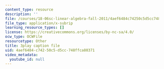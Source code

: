 ```yaml
---
content_type: resource
description: ''
file: /courses/18-06sc-linear-algebra-fall-2011/4aef6484c74250c5d5cc748ffca80371_0h43aV4aH7I.srt
file_type: application/x-subrip
learning_resource_types: []
license: https://creativecommons.org/licenses/by-nc-sa/4.0/
ocw_type: OCWFile
resourcetype: Other
title: 3play caption file
uid: 4aef6484-c742-50c5-d5cc-748ffca80371
video_metadata:
  youtube_id: null
---
```

